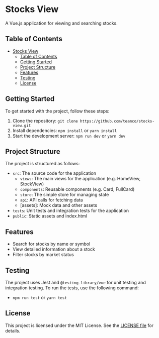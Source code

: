 # Stocks View

A Vue.js application for viewing and searching stocks.

## Table of Contents

- [Stocks View](#stocks-view)
  - [Table of Contents](#table-of-contents)
  - [Getting Started](#getting-started)
  - [Project Structure](#project-structure)
  - [Features](#features)
  - [Testing](#testing)
  - [License](#license)

## Getting Started

To get started with the project, follow these steps:

1. Clone the repository: `git clone https://github.com/teamco/stocks-view.git`
2. Install dependencies: `npm install` or `yarn install`
3. Start the development server: `npm run dev` or `yarn dev`

## Project Structure

The project is structured as follows:

* `src`: The source code for the application
	+ `views`: The main views for the application (e.g. HomeView, StockView)
	+ `components`: Reusable components (e.g. Card, FullCard)
	+ `store`: The simple store for managing state
	+ `api`: API calls for fetching data
	+ [assets]: Mock data and other assets
* `tests`: Unit tests and integration tests for the application
* `public`: Static assets and index.html

## Features

* Search for stocks by name or symbol
* View detailed information about a stock
* Filter stocks by market status

## Testing

The project uses Jest and `@testing-library/vue` for unit testing and integration testing. To run the tests, use the following command:

* `npm run test` or `yarn test`

## License

This project is licensed under the MIT License. See the [LICENSE file](LICENSE) for details.